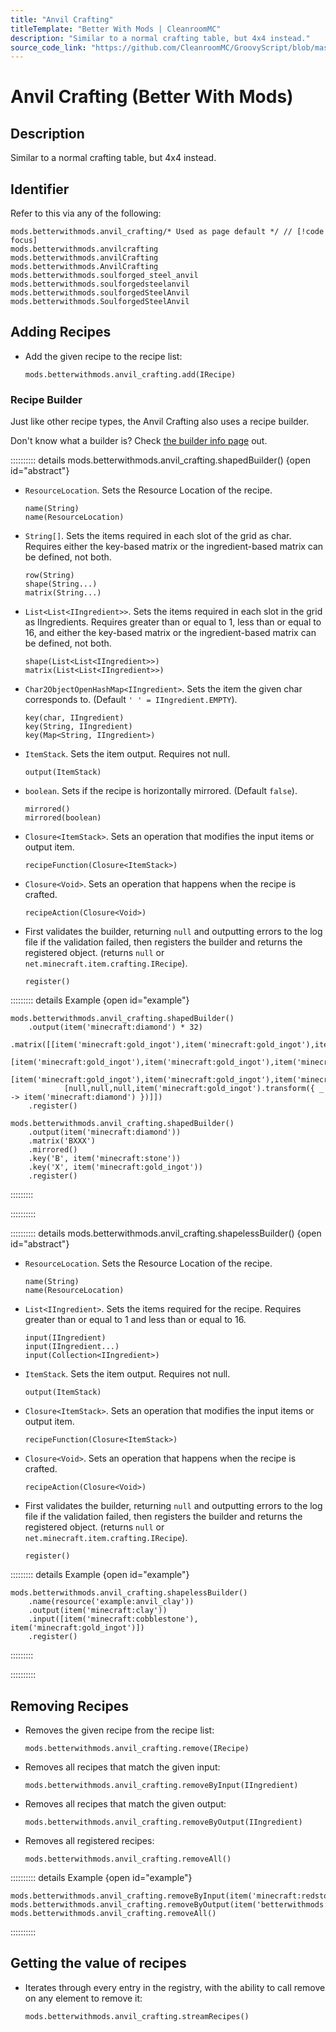 ```yaml
---
title: "Anvil Crafting"
titleTemplate: "Better With Mods | CleanroomMC"
description: "Similar to a normal crafting table, but 4x4 instead."
source_code_link: "https://github.com/CleanroomMC/GroovyScript/blob/master/src/main/java/com/cleanroommc/groovyscript/compat/mods/betterwithmods/AnvilCrafting.java"
---
```


# Anvil Crafting (Better With Mods)

## Description

Similar to a normal crafting table, but 4x4 instead.

## Identifier

Refer to this via any of the following:

```groovy:no-line-numbers {1}
mods.betterwithmods.anvil_crafting/* Used as page default */ // [!code focus]
mods.betterwithmods.anvilcrafting
mods.betterwithmods.anvilCrafting
mods.betterwithmods.AnvilCrafting
mods.betterwithmods.soulforged_steel_anvil
mods.betterwithmods.soulforgedsteelanvil
mods.betterwithmods.soulforgedSteelAnvil
mods.betterwithmods.SoulforgedSteelAnvil
```


## Adding Recipes

- Add the given recipe to the recipe list:

    ```groovy:no-line-numbers
    mods.betterwithmods.anvil_crafting.add(IRecipe)
    ```


### Recipe Builder

Just like other recipe types, the Anvil Crafting also uses a recipe builder.

Don't know what a builder is? Check [the builder info page](../../getting_started/builder.md) out.

:::::::::: details mods.betterwithmods.anvil_crafting.shapedBuilder() {open id="abstract"}
- `ResourceLocation`. Sets the Resource Location of the recipe.

    ```groovy:no-line-numbers
    name(String)
    name(ResourceLocation)
    ```

- `String[]`. Sets the items required in each slot of the grid as char. Requires either the key-based matrix or the ingredient-based matrix can be defined, not both.

    ```groovy:no-line-numbers
    row(String)
    shape(String...)
    matrix(String...)
    ```

- `List<List<IIngredient>>`. Sets the items required in each slot in the grid as IIngredients. Requires greater than or equal to 1, less than or equal to 16, and either the key-based matrix or the ingredient-based matrix can be defined, not both.

    ```groovy:no-line-numbers
    shape(List<List<IIngredient>>)
    matrix(List<List<IIngredient>>)
    ```

- `Char2ObjectOpenHashMap<IIngredient>`. Sets the item the given char corresponds to. (Default `' ' = IIngredient.EMPTY`).

    ```groovy:no-line-numbers
    key(char, IIngredient)
    key(String, IIngredient)
    key(Map<String, IIngredient>)
    ```

- `ItemStack`. Sets the item output. Requires not null.

    ```groovy:no-line-numbers
    output(ItemStack)
    ```

- `boolean`. Sets if the recipe is horizontally mirrored. (Default `false`).

    ```groovy:no-line-numbers
    mirrored()
    mirrored(boolean)
    ```

- `Closure<ItemStack>`. Sets an operation that modifies the input items or output item.

    ```groovy:no-line-numbers
    recipeFunction(Closure<ItemStack>)
    ```

- `Closure<Void>`. Sets an operation that happens when the recipe is crafted.

    ```groovy:no-line-numbers
    recipeAction(Closure<Void>)
    ```

- First validates the builder, returning `null` and outputting errors to the log file if the validation failed, then registers the builder and returns the registered object. (returns `null` or `net.minecraft.item.crafting.IRecipe`).

    ```groovy:no-line-numbers
    register()
    ```

::::::::: details Example {open id="example"}
```groovy:no-line-numbers
mods.betterwithmods.anvil_crafting.shapedBuilder()
    .output(item('minecraft:diamond') * 32)
    .matrix([[item('minecraft:gold_ingot'),item('minecraft:gold_ingot'),item('minecraft:gold_ingot'),null],
            [item('minecraft:gold_ingot'),item('minecraft:gold_ingot'),item('minecraft:gold_ingot'),null],
            [item('minecraft:gold_ingot'),item('minecraft:gold_ingot'),item('minecraft:gold_ingot'),null],
            [null,null,null,item('minecraft:gold_ingot').transform({ _ -> item('minecraft:diamond') })]])
    .register()

mods.betterwithmods.anvil_crafting.shapedBuilder()
    .output(item('minecraft:diamond'))
    .matrix('BXXX')
    .mirrored()
    .key('B', item('minecraft:stone'))
    .key('X', item('minecraft:gold_ingot'))
    .register()
```

:::::::::

::::::::::

:::::::::: details mods.betterwithmods.anvil_crafting.shapelessBuilder() {open id="abstract"}
- `ResourceLocation`. Sets the Resource Location of the recipe.

    ```groovy:no-line-numbers
    name(String)
    name(ResourceLocation)
    ```

- `List<IIngredient>`. Sets the items required for the recipe. Requires greater than or equal to 1 and less than or equal to 16.

    ```groovy:no-line-numbers
    input(IIngredient)
    input(IIngredient...)
    input(Collection<IIngredient>)
    ```

- `ItemStack`. Sets the item output. Requires not null.

    ```groovy:no-line-numbers
    output(ItemStack)
    ```

- `Closure<ItemStack>`. Sets an operation that modifies the input items or output item.

    ```groovy:no-line-numbers
    recipeFunction(Closure<ItemStack>)
    ```

- `Closure<Void>`. Sets an operation that happens when the recipe is crafted.

    ```groovy:no-line-numbers
    recipeAction(Closure<Void>)
    ```

- First validates the builder, returning `null` and outputting errors to the log file if the validation failed, then registers the builder and returns the registered object. (returns `null` or `net.minecraft.item.crafting.IRecipe`).

    ```groovy:no-line-numbers
    register()
    ```

::::::::: details Example {open id="example"}
```groovy:no-line-numbers
mods.betterwithmods.anvil_crafting.shapelessBuilder()
    .name(resource('example:anvil_clay'))
    .output(item('minecraft:clay'))
    .input([item('minecraft:cobblestone'), item('minecraft:gold_ingot')])
    .register()
```

:::::::::

::::::::::

## Removing Recipes

- Removes the given recipe from the recipe list:

    ```groovy:no-line-numbers
    mods.betterwithmods.anvil_crafting.remove(IRecipe)
    ```

- Removes all recipes that match the given input:

    ```groovy:no-line-numbers
    mods.betterwithmods.anvil_crafting.removeByInput(IIngredient)
    ```

- Removes all recipes that match the given output:

    ```groovy:no-line-numbers
    mods.betterwithmods.anvil_crafting.removeByOutput(IIngredient)
    ```

- Removes all registered recipes:

    ```groovy:no-line-numbers
    mods.betterwithmods.anvil_crafting.removeAll()
    ```

:::::::::: details Example {open id="example"}
```groovy:no-line-numbers
mods.betterwithmods.anvil_crafting.removeByInput(item('minecraft:redstone'))
mods.betterwithmods.anvil_crafting.removeByOutput(item('betterwithmods:steel_block'))
mods.betterwithmods.anvil_crafting.removeAll()
```

::::::::::

## Getting the value of recipes

- Iterates through every entry in the registry, with the ability to call remove on any element to remove it:

    ```groovy:no-line-numbers
    mods.betterwithmods.anvil_crafting.streamRecipes()
    ```
